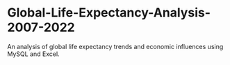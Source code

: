 # Global-Life-Expectancy-Analysis-2007-2022
An analysis of global life expectancy trends and economic influences using MySQL and Excel.
